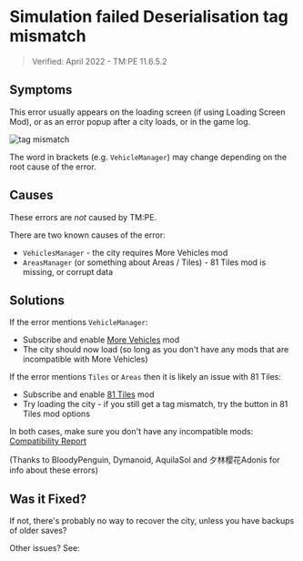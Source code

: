 # Simulation failed Deserialisation tag mismatch

> Verified: April 2022 - TM:PE 11.6.5.2

## Symptoms

This error usually appears on the loading screen (if using Loading Screen Mod), or as an error popup after a city loads,
or in the game log.

![tag mismatch](picTagMismatchError.png)

The word in brackets (e.g. `VehicleManager`) may change depending on the root cause of the error.

## Causes

These errors are _not_ caused by TM:PE.

There are two known causes of the error:

* `VehiclesManager` - the city requires More Vehicles mod
* `AreasManager` (or something about Areas / Tiles) - 81 Tiles mod is missing, or corrupt data

## Solutions

If the error mentions `VehicleManager`:

* Subscribe and enable [More Vehicles](https://steamcommunity.com/sharedfiles/filedetails/?id=1764208250) mod
* The city should now load (so long as you don't have any mods that are incompatible with More Vehicles)

If the error mentions `Tiles` or `Areas` then it is likely an issue with 81 Tiles:

* Subscribe and enable [81 Tiles](https://steamcommunity.com/sharedfiles/filedetails/?id=576327847) mod
* Try loading the city - if you still get a tag mismatch, try the button in 81 Tiles mod options

In both cases, make sure you don't have any incompatible
mods: [Compatibility Report](https://steamcommunity.com/sharedfiles/filedetails/?id=2633433869)

(Thanks to BloodyPenguin, Dymanoid, AquilaSol and 夕林樱花Adonis for info about these errors)

## Was it Fixed?

If not, there's probably no way to recover the city, unless you have backups of older saves?

Other issues? See: [](Troubleshooting.md)
